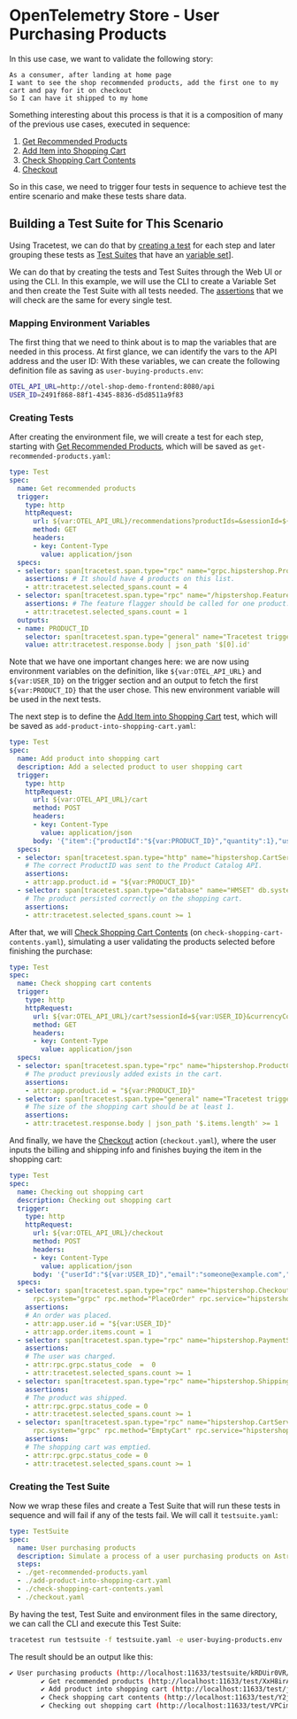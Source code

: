 # OpenTelemetry Store - User Purchasing Products

In this use case, we want to validate the following story:

```
As a consumer, after landing at home page
I want to see the shop recommended products, add the first one to my cart and pay for it on checkout
So I can have it shipped to my home
```

Something interesting about this process is that it is a composition of many of the previous use cases, executed in sequence:
1. [Get Recommended Products](./get-recommended-products.md)
2. [Add Item into Shopping Cart](./add-item-into-shopping-cart.md)
3. [Check Shopping Cart Contents](./check-shopping-cart-contents.md)
4. [Checkout](./checkout.md)

So in this case, we need to trigger four tests in sequence to achieve test the entire scenario and make these tests share data.

## Building a Test Suite for This Scenario

Using Tracetest, we can do that by [creating a test](../../../web-ui/creating-tests.md) for each step and later grouping these tests as [Test Suites](../../../web-ui/creating-test-suites.md) that have an [variable set](../../../concepts/variable-sets.md)].

We can do that by creating the tests and Test Suites through the Web UI or using the CLI. In this example, we will use the CLI to create a Variable Set and then create the Test Suite with all tests needed. The [assertions](../../../concepts/assertions.md) that we will check are the same for every single test.

### Mapping Environment Variables

The first thing that we need to think about is to map the variables that are needed in this process. At first glance, we can identify the vars to the API address and the user ID:
With these variables, we can create the following definition file as saving as `user-buying-products.env`:

```sh
OTEL_API_URL=http://otel-shop-demo-frontend:8080/api
USER_ID=2491f868-88f1-4345-8836-d5d8511a9f83
```

### Creating Tests

After creating the environment file, we will create a test for each step, starting with [Get Recommended Products](./get-recommended-products.md), which will be saved as `get-recommended-products.yaml`:

```yaml
type: Test
spec:
  name: Get recommended products
  trigger:
    type: http
    httpRequest:
      url: ${var:OTEL_API_URL}/recommendations?productIds=&sessionId=${var:USER_ID}&currencyCode=
      method: GET
      headers:
      - key: Content-Type
        value: application/json
  specs:
  - selector: span[tracetest.span.type="rpc" name="grpc.hipstershop.ProductCatalogService/GetProduct" rpc.system="grpc" rpc.method="GetProduct" rpc.service="hipstershop.ProductCatalogService"]
    assertions: # It should have 4 products on this list.
    - attr:tracetest.selected_spans.count = 4
  - selector: span[tracetest.span.type="rpc" name="/hipstershop.FeatureFlagService/GetFlag" rpc.system="grpc" rpc.method="GetFlag" rpc.service="hipstershop.FeatureFlagService"]
    assertions: # The feature flagger should be called for one product.
    - attr:tracetest.selected_spans.count = 1
  outputs:
  - name: PRODUCT_ID
    selector: span[tracetest.span.type="general" name="Tracetest trigger"]
    value: attr:tracetest.response.body | json_path '$[0].id'
```

Note that we have one important changes here: we are now using environment variables on the definition, like `${var:OTEL_API_URL}` and `${var:USER_ID}` on the trigger section and an output to fetch the first `${var:PRODUCT_ID}` that the user chose. This new environment variable will be used in the next tests.

The next step is to define the [Add Item into Shopping Cart](./add-item-into-shopping-cart.md) test, which will be saved as `add-product-into-shopping-cart.yaml`:

```yaml
type: Test
spec:
  name: Add product into shopping cart
  description: Add a selected product to user shopping cart
  trigger:
    type: http
    httpRequest:
      url: ${var:OTEL_API_URL}/cart
      method: POST
      headers:
      - key: Content-Type
        value: application/json
      body: '{"item":{"productId":"${var:PRODUCT_ID}","quantity":1},"userId":"${var:USER_ID}"}'
  specs:
  - selector: span[tracetest.span.type="http" name="hipstershop.CartService/AddItem"]
    # The correct ProductID was sent to the Product Catalog API.
    assertions:
    - attr:app.product.id = "${var:PRODUCT_ID}"
  - selector: span[tracetest.span.type="database" name="HMSET" db.system="redis" db.redis.database_index="0"]
    # The product persisted correctly on the shopping cart.
    assertions:
    - attr:tracetest.selected_spans.count >= 1
```

After that, we will [Check Shopping Cart Contents](./check-shopping-cart-contents.md) (on `check-shopping-cart-contents.yaml`), simulating a user validating the products selected before finishing the purchase:

```yaml
type: Test
spec:
  name: Check shopping cart contents
  trigger:
    type: http
    httpRequest:
      url: ${var:OTEL_API_URL}/cart?sessionId=${var:USER_ID}&currencyCode=
      method: GET
      headers:
      - key: Content-Type
        value: application/json
  specs:
  - selector: span[tracetest.span.type="rpc" name="hipstershop.ProductCatalogService/GetProduct" rpc.system="grpc" rpc.method="GetProduct" rpc.service="hipstershop.ProductCatalogService"]
    # The product previously added exists in the cart.
    assertions:
    - attr:app.product.id = "${var:PRODUCT_ID}"
  - selector: span[tracetest.span.type="general" name="Tracetest trigger"]
    # The size of the shopping cart should be at least 1.
    assertions:
    - attr:tracetest.response.body | json_path '$.items.length' >= 1
```

And finally, we have the [Checkout](./checkout.md) action (`checkout.yaml`), where the user inputs the billing and shipping info and finishes buying the item in the shopping cart:

```yaml
type: Test
spec:
  name: Checking out shopping cart
  description: Checking out shopping cart
  trigger:
    type: http
    httpRequest:
      url: ${var:OTEL_API_URL}/checkout
      method: POST
      headers:
      - key: Content-Type
        value: application/json
      body: '{"userId":"${var:USER_ID}","email":"someone@example.com","address":{"streetAddress":"1600 Amphitheatre Parkway","state":"CA","country":"United States","city":"Mountain View","zipCode":"94043"},"userCurrency":"USD","creditCard":{"creditCardCvv":672,"creditCardExpirationMonth":1,"creditCardExpirationYear":2030,"creditCardNumber":"4432-8015-6152-0454"}}'
  specs:
  - selector: span[tracetest.span.type="rpc" name="hipstershop.CheckoutService/PlaceOrder"
      rpc.system="grpc" rpc.method="PlaceOrder" rpc.service="hipstershop.CheckoutService"]
    assertions:
    # An order was placed.
    - attr:app.user.id = "${var:USER_ID}"
    - attr:app.order.items.count = 1
  - selector: span[tracetest.span.type="rpc" name="hipstershop.PaymentService/Charge" rpc.system="grpc" rpc.method="Charge" rpc.service="hipstershop.PaymentService"]
    assertions:
    # The user was charged.
    - attr:rpc.grpc.status_code  =  0
    - attr:tracetest.selected_spans.count >= 1
  - selector: span[tracetest.span.type="rpc" name="hipstershop.ShippingService/ShipOrder" rpc.system="grpc" rpc.method="ShipOrder" rpc.service="hipstershop.ShippingService"]
    assertions:
    # The product was shipped.
    - attr:rpc.grpc.status_code = 0
    - attr:tracetest.selected_spans.count >= 1
  - selector: span[tracetest.span.type="rpc" name="hipstershop.CartService/EmptyCart"
      rpc.system="grpc" rpc.method="EmptyCart" rpc.service="hipstershop.CartService"]
    assertions:
    # The shopping cart was emptied.
    - attr:rpc.grpc.status_code = 0
    - attr:tracetest.selected_spans.count >= 1
```

### Creating the Test Suite

Now we wrap these files and create a Test Suite that will run these tests in sequence and will fail if any of the tests fail. We will call it `testsuite.yaml`:

```yml
type: TestSuite
spec:
  name: User purchasing products
  description: Simulate a process of a user purchasing products on Astronomy store
  steps:
  - ./get-recommended-products.yaml
  - ./add-product-into-shopping-cart.yaml
  - ./check-shopping-cart-contents.yaml
  - ./checkout.yaml
```

By having the test, Test Suite and environment files in the same directory, we can call the CLI and execute this Test Suite:

```sh
tracetest run testsuite -f testsuite.yaml -e user-buying-products.env
```

The result should be an output like this:

```sh
✔ User purchasing products (http://localhost:11633/testsuite/kRDUir0VR/run/1)
        ✔ Get recommended products (http://localhost:11633/test/XxH8irA4R/run/1/test)
        ✔ Add product into shopping cart (http://localhost:11633/test/j_N8i9AVR/run/1/test)
        ✔ Check shopping cart contents (http://localhost:11633/test/Y2jim9AVg/run/1/test)
        ✔ Checking out shopping cart (http://localhost:11633/test/VPCim90Vg/run/1/test)
```
